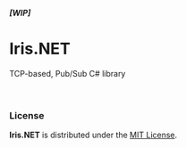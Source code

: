***[WIP]***
# Iris.NET
TCP-based, Pub/Sub C# library
<br><br><br>
### License
**Iris.NET** is distributed under the [MIT License](https://github.com/tommasobertoni/Iris.NET/blob/master/LICENCE).
